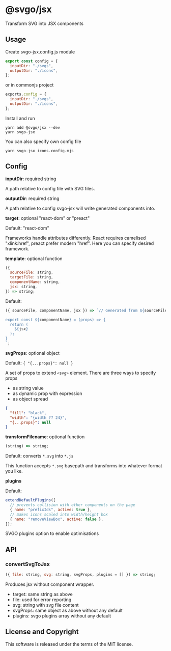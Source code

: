 # @svgo/jsx

Transform SVG into JSX components

## Usage

Create svgo-jsx.config.js module

```js
export const config = {
  inputDir: "./svgs",
  outputDir: "./icons",
};
```

or in commonjs project

```js
exports.config = {
  inputDir: "./svgs",
  outputDir: "./icons",
};
```

Install and run

```
yarn add @svgo/jsx --dev
yarn svgo-jsx
```

You can also specify own config file

```
yarn svgo-jsx icons.config.mjs
```

## Config

**inputDir**: required string

A path relative to config file with SVG files.

**outputDir**: required string

A path relative to config svgo-jsx will write generated components into.

**target**: optional "react-dom" or "preact"

Default: "react-dom"

Frameworks handle attributes differently. React requires camelised "xlink:href", preact prefer modern "href". Here you can specify desired framework.

**template**: optional function

```js
({
  sourceFile: string,
  targetFile: string,
  componentName: string,
  jsx: string,
}) => string;
```

Default:

```js
({ sourceFile, componentName, jsx }) => `// Generated from ${sourceFile}

export const ${componentName} = (props) => {
  return (
    ${jsx}
  );
}
`;
```

**svgProps**: optional object

Default: `{ "{...props}": null }`

A set of props to extend `<svg>` element. There are three ways to specify props

- as string value
- as dynamic prop with expression
- as object spread

```json
{
  "fill": "black",
  "width": "{width ?? 24}",
  "{...props}": null
}
```

**transformFilename**: optional function

```js
(string) => string;
```

Default: converts `*.svg` into `*.js`

This function accepts `*.svg` basepath and transforms into whatever format you like.

**plugins**

Default:

```js
extendDefaultPlugins([
  // prevents collision with other components on the page
  { name: "prefixIds", active: true },
  // makes icons scaled into width/height box
  { name: "removeViewBox", active: false },
]);
```

SVGO plugins option to enable optimisations

## API

### convertSvgToJsx

```js
({ file: string, svg: string, svgProps, plugins = [] }) => string;
```

Produces jsx without component wrapper.

- target: same string as above
- file: used for error reporting
- svg: string with svg file content
- svgProps: same object as above without any default
- plugins: svgo plugins array without any default

## License and Copyright

This software is released under the terms of the MIT license.
